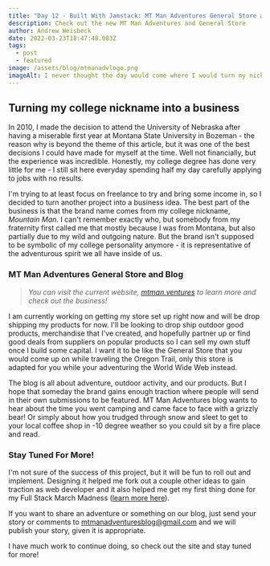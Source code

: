 ```yaml
---
title: "Day 12 - Built With Jamstack: MT Man Adventures General Store and Blog"
description: Check out the new MT Man Adventures and General Store
author: Andrew Weisbeck
date: 2022-03-23T18:47:48.083Z
tags:
  - post
  - featured
image: /assets/blog/mtmanadvlogo.png
imageAlt: I never thought the day would come where I would turn my nickname into a logo
---
```

## Turning my college nickname into a business

In 2010, I made the decision to attend the University of Nebraska after having a miserable first year at Montana State University in Bozeman - the reason why is beyond the theme of this article, but it was one of the best decisions I could have made for myself at the time. Well not financially, but the experience was incredible. Honestly, my college degree has done very little for me - I still sit here everyday spending half my day carefully applying to jobs with no results.

I'm trying to at least focus on freelance to try and bring some income in, so I decided to turn another project into a business idea. The best part of the business is that the brand name comes from my college nickname, *Mountain Man*. I can't remember exactly who, but somebody from my fraternity first called me that mostly because I was from Montana, but also partially due to my wild and outgoing nature. But the brand isn't supposed to be symbolic of my college personality anymore - it is representative of the adventurous spirit we all have inside of us.

### MT Man Adventures General Store and Blog

> *You can visit the current website, [mtman.ventures](https://mtman.ventures/) to learn more and check out the business!*

I am currently working on getting my store set up right now and will be drop shipping my products for now. I'll be looking to drop ship outdoor good products, merchandise that I've created, and hopefully partner up or find good deals from suppliers on popular products so I can sell my own stuff once I build some capital. I want it to be like the General Store that you would come up on while traveling the Oregon Trail, only this store is adapted for you while your adventuring the World Wide Web instead. 

The blog is all about adventure, outdoor activity, and our products. But I hope that someday the brand gains enough traction where people will send in their own submissions to be featured. MT Man Adventures blog wants to hear about the time you went camping and came face to face with a grizzly bear! Or simply about how you trudged through snow and sleet to get to your local coffee shop in -10 degree weather so you could sit by a fire place and read.

### Stay Tuned For More!

I'm not sure of the success of this project, but it will be fun to roll out and implement. Designing it helped me fork out a couple other ideas to gain traction as web developer and it also helped me get my first thing done for my Full Stack March Madness ([learn more here](https://geauxweisbeck4.substack.com/p/meanstack-developer-full-stack-march?s=w)).

If you want to share an adventure or something on our blog, just send your story or comments to mtmanadventuresblog@gmail.com and we will publish your story, given it is appropriate.

I have much work to continue doing, so check out the site and stay tuned for more!